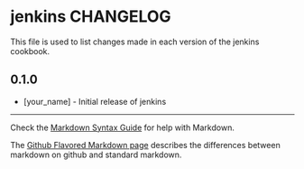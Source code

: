jenkins CHANGELOG
======================

This file is used to list changes made in each version of the jenkins cookbook.

0.1.0
-----
- [your_name] - Initial release of jenkins

- - -
Check the [Markdown Syntax Guide](http://daringfireball.net/projects/markdown/syntax) for help with Markdown.

The [Github Flavored Markdown page](http://github.github.com/github-flavored-markdown/) describes the differences between markdown on github and standard markdown.
